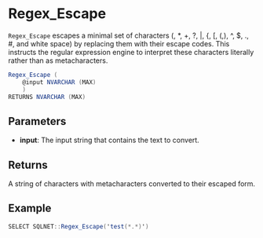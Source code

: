 # Regex_Escape

`Regex_Escape` escapes a minimal set of characters (\, *, +, ?, |, {, [, (,), ^, $, ., #, and white space) by replacing them with their escape codes. This instructs the regular expression engine to interpret these characters literally rather than as metacharacters.

```csharp
Regex_Escape (
	@input NVARCHAR (MAX)
	)
RETURNS NVARCHAR (MAX)
```

## Parameters

  - **input**: The input string that contains the text to convert.

## Returns

A string of characters with metacharacters converted to their escaped form.

## Example

```csharp
SELECT SQLNET::Regex_Escape('test(*.*)')
```

